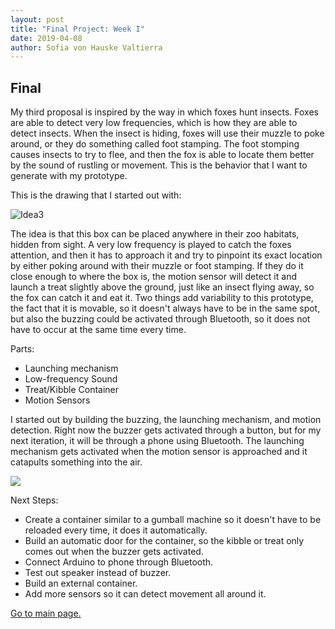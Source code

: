 ```yaml
---
layout: post
title: "Final Project: Week I"
date: 2019-04-08
author: Sofia von Hauske Valtierra
---
```



## Final

My third proposal is inspired by the way in which foxes hunt insects. Foxes are able to detect very low frequencies, which is how they are able to detect insects. When the insect is hiding, foxes will use their muzzle to poke around, or they do something called foot stamping. The foot stomping causes insects to try to flee, and then the fox is able to locate them better by the sound of rustling or movement. This is the behavior that I want to generate with my prototype. 

This is the drawing that I started out with:

![Idea3](https://user-images.githubusercontent.com/43420227/55293858-fe81e100-53c8-11e9-9a48-7ead562cd174.jpg)

The idea is that this box can be placed anywhere in their zoo habitats, hidden from sight. A very low frequency is played to catch the foxes attention, and then it has to approach it and try to pinpoint its exact location by either poking around with their muzzle or foot stamping. If they do it close enough to where the box is, the motion sensor will detect it and launch a treat slightly above the ground, just like an insect flying away, so the fox can catch it and eat it. Two things add variability to this prototype, the fact that it is movable, so it doesn't always have to be in the same spot, but also the buzzing could be activated through Bluetooth, so it does not have to occur at the same time every time. 

Parts:

- Launching mechanism
- Low-frequency Sound
- Treat/Kibble Container
- Motion Sensors

I started out by building the buzzing, the launching mechanism, and motion detection. Right now the buzzer gets activated through a button, but for my next iteration, it will be through a phone using Bluetooth. The launching mechanism gets activated when the motion sensor is approached and it catapults something into the air. 

[![](http://img.youtube.com/vi/OQnEQBiAwJ0/0.jpg)](http://www.youtube.com/watch?v=OQnEQBiAwJ0 "Week I")

Next Steps:

- Create a container similar to a gumball machine so it doesn't have to be reloaded every time, it does it automatically.
- Build an automatic door for the container, so the kibble or treat only comes out when the buzzer gets activated.
- Connect Arduino to phone through Bluetooth.
- Test out speaker instead of buzzer. 
- Build an external container. 
- Add more sensors so it can detect movement all around it. 

[Go to main page.](https://svonhauske.github.io/Interaction-Design-in-The-Wild)

